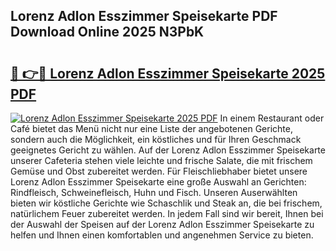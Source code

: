 ## Lorenz Adlon Esszimmer Speisekarte PDF Download Online 2025 N3PbK

# <h2><a href="http://gc9r8kk.nevu.top/?p=Lorenz+Adlon+Esszimmer+Speisekarte">🔗 👉🔴 Lorenz Adlon Esszimmer Speisekarte 2025 PDF</a></h2>

[![Lorenz Adlon Esszimmer Speisekarte 2025 PDF](https://i.imgur.com/dBaPXMq.png)](http://gc9r8kk.nevu.top/?p=Lorenz+Adlon+Esszimmer+Speisekarte)
In einem Restaurant oder Café bietet das Menü nicht nur eine Liste der angebotenen Gerichte, sondern auch die Möglichkeit, ein köstliches und für Ihren Geschmack geeignetes Gericht zu wählen. Auf der Lorenz Adlon Esszimmer Speisekarte unserer Cafeteria stehen viele leichte und frische Salate, die mit frischem Gemüse und Obst zubereitet werden. Für Fleischliebhaber bietet unsere Lorenz Adlon Esszimmer Speisekarte eine große Auswahl an Gerichten: Rindfleisch, Schweinefleisch, Huhn und Fisch. Unseren Auserwählten bieten wir köstliche Gerichte wie Schaschlik und Steak an, die bei frischem, natürlichem Feuer zubereitet werden. In jedem Fall sind wir bereit, Ihnen bei der Auswahl der Speisen auf der Lorenz Adlon Esszimmer Speisekarte zu helfen und Ihnen einen komfortablen und angenehmen Service zu bieten.
